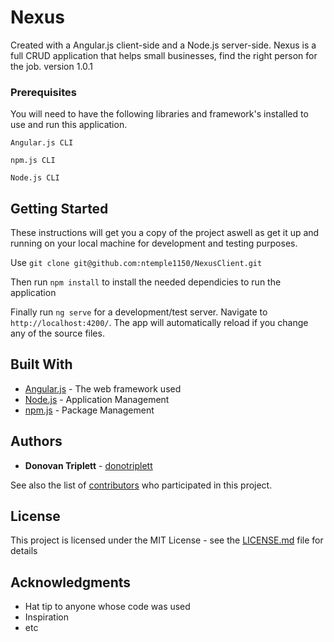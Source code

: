 # Nexus

Created with a Angular.js client-side and a Node.js server-side. Nexus is a full CRUD  application that helps small businesses, find the right person for the job. 
version 1.0.1

### Prerequisites

You will need to have the following libraries and framework's installed to use and run this application.

`Angular.js CLI`

`npm.js CLI`

`Node.js CLI`

## Getting Started

These instructions will get you a copy of the project aswell as get it up and running on your local machine for development and testing purposes. 

Use `git clone git@github.com:ntemple1150/NexusClient.git`

Then run `npm install` to install the needed dependicies to run the application

Finally run `ng serve` for a development/test server. Navigate to `http://localhost:4200/`. The app will automatically reload if you change any of the source files.

## Built With

* [Angular.js](https://angular.io/docs) - The web framework used
* [Node.js](https://nodejs.org/en/) - Application Management
* [npm.js](https://www.npmjs.com/) - Package Management

## Authors

* **Donovan Triplett** - [donotriplett](https://github.com/donotriplett)

See also the list of [contributors](https://github.com/ntemple1150/NexusClient/graphs/contributors) who participated in this project.

## License

This project is licensed under the MIT License - see the [LICENSE.md](LICENSE.md) file for details

## Acknowledgments

* Hat tip to anyone whose code was used
* Inspiration
* etc
